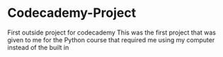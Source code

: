 # Codecademy-Project
First outside project for codecademy
This was the first project that was given to me for the Python course that required me using my computer instead of the built in 
